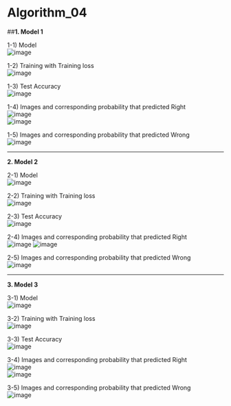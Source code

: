 # Algorithm_04

##**1. Model 1**

1-1) Model  
![image](https://user-images.githubusercontent.com/107315938/173197186-6eb3566b-1be7-48fa-adaf-e94120fdf97c.png)

1-2) Training with Training loss  
![image](https://user-images.githubusercontent.com/107315938/173197235-1f83011d-7fb9-4cfe-b425-f67aec94bb35.png)

1-3) Test Accuracy  
![image](https://user-images.githubusercontent.com/107315938/173197257-6e846a56-b1fe-4d4c-9bbb-89d23ed18d10.png)

1-4) Images and corresponding probability that predicted Right  
![image](https://user-images.githubusercontent.com/107315938/173197277-8354d8bf-e286-4921-ba4a-bd49fc2b4dcf.png)  
![image](https://user-images.githubusercontent.com/107315938/173198120-25979cee-d0c3-4aac-aa1a-596aee1acb22.png)

1-5) Images and corresponding probability that predicted Wrong  
![image](https://user-images.githubusercontent.com/107315938/173197311-829c08b9-a4ca-4e7a-b4cb-c48007105696.png)

-----------------------------------------------------------------------------------------------------------------------------------------------------------------------

**2. Model 2**

2-1) Model  
![image](https://user-images.githubusercontent.com/107315938/173197693-872a3953-7511-4e2f-ba01-447fa7532bb5.png)

2-2) Training with Training loss  
![image](https://user-images.githubusercontent.com/107315938/173197710-ec2f015c-83d5-477b-a058-197de0f53dda.png)

2-3) Test Accuracy  
![image](https://user-images.githubusercontent.com/107315938/173197725-9d551cfc-e03c-4dd7-82c3-7e9035dc8707.png)

2-4) Images and corresponding probability that predicted Right  
![image](https://user-images.githubusercontent.com/107315938/173197744-cde583d8-7ca8-4cda-a8ee-4765af45f9dc.png)
![image](https://user-images.githubusercontent.com/107315938/173197751-3da8f0ab-cafb-4ffb-bc26-f17678290ecc.png)

2-5) Images and corresponding probability that predicted Wrong  
![image](https://user-images.githubusercontent.com/107315938/173197764-64effbd3-4bc6-48e4-89ec-bfba680b03f5.png)

-----------------------------------------------------------------------------------------------------------------------------------------------------------------------

**3. Model 3**

3-1) Model  
![image](https://user-images.githubusercontent.com/107315938/173197974-db4c1a28-ef5d-490a-8f4a-c172e15f62a1.png)

3-2) Training with Training loss  
![image](https://user-images.githubusercontent.com/107315938/173197993-acac2150-8b04-44df-a9e3-4434b27246d6.png)

3-3) Test Accuracy  
![image](https://user-images.githubusercontent.com/107315938/173198010-3b9b99bc-9d41-4eea-954b-dcd1f31bc261.png)

3-4) Images and corresponding probability that predicted Right  
![image](https://user-images.githubusercontent.com/107315938/173198022-d32e8396-546b-481b-9648-58c0dda3604a.png)  
![image](https://user-images.githubusercontent.com/107315938/173198031-94cd55cb-7c8f-447f-952a-6ae1dce47e82.png)

3-5) Images and corresponding probability that predicted Wrong  
![image](https://user-images.githubusercontent.com/107315938/173198041-1c682342-9b99-4cc1-ae8e-ac13b9df465d.png)
